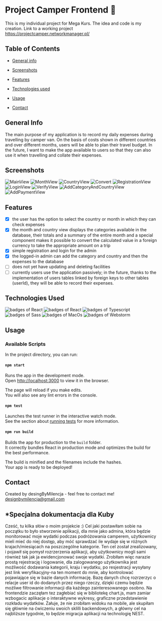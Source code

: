 # Project Camper Frontend 🚐

This is my individual project for Mega Kurs. The idea and code is my creation.
Link to a working project https://projectcamper.networkmanager.pl/
## Table of Contents
* [General info](#general-info)
* [Screenshots](#screenshots)

* [Features](#features)
* [Technologies used](#technologies-used)
* [Usage](#usage)
* [Contact](#contact)

## General Info

The main purpose of my application is to record my daily expenses during travelling by camper van. On the basis of costs shown in different countries and over different months, users will be able to plan their travel budget. In the future, I want to make the app available to users so that they can also use it when travelling and collate their expenses.

## Screenshots
![MainView](./imagesReadme/MainView.png)
![MonthView](./imagesReadme/MonthView.png)
![CountryView](./imagesReadme/CountryView.png)
![Convert](./imagesReadme/Converter.png)
![RegistrationView](./imagesReadme/RegistrationView.png)
![LoginView](./imagesReadme/LoginView.png)
![VerifyView](./imagesReadme/VerifyView.png)
![AddCategoryAndCountryView](./imagesReadme/AddCategoryAndCountryView.png)
![AddPaymentView](./imagesReadme/AddPaymentView.png)

## Features
- [x] the user has the option to select the country or month in which they can check expenses
- [x] the month and country view displays the categories available in the database, their totals and a summary of the entire month and a special component makes it possible to convert the calculated value in a foreign currency to take the appropriate amount on a trip
- [x] simple registration and login for the admin
- [x] the logged-in admin can add the category and country and then the expenses to the database
- [ ] does not yet have updating and deleting facilities
- [ ] currently users use the application passively; in the future, thanks to the implementation of users tables linked by foreign keys to other tables (userId), they will be able to record their expenses.

## Technologies Used
<img alt="badges of React" src="https://img.shields.io/badge/React-20232A?style=for-the-badge&logo=react&logoColor=61DAFB" /> <img alt="badges of React" src="https://img.shields.io/badge/React_Router-CA4245?style=for-the-badge&logo=react-router&logoColor=white" /> <img alt="badges of Typescript" src="https://img.shields.io/badge/TypeScript-007ACC?style=for-the-badge&logo=typescript&logoColor=white" /> <img alt="badges of Sass" src="https://img.shields.io/badge/Sass-CC6699?style=for-the-badge&logo=sass&logoColor=white" /> <img alt="badges of MacOs" src="https://img.shields.io/badge/mac%20os-000000?style=for-the-badge&logo=apple&logoColor=white" /> <img alt="badges of Webstorm" src="https://img.shields.io/badge/WebStorm-000000?style=for-the-badge&logo=WebStorm&logoColor=white" /> 

## Usage
### Available Scripts

In the project directory, you can run:

#### `npm start`

Runs the app in the development mode.\
Open [http://localhost:3000](http://localhost:3000) to view it in the browser.

The page will reload if you make edits.\
You will also see any lint errors in the console.

#### `npm test`

Launches the test runner in the interactive watch mode.\
See the section about [running tests](https://facebook.github.io/create-react-app/docs/running-tests) for more information.

#### `npm run build`

Builds the app for production to the `build` folder.\
It correctly bundles React in production mode and optimizes the build for the best performance.

The build is minified and the filenames include the hashes.\
Your app is ready to be deployed!

## Contact
Created by desingByMilencja - feel free to contact me!
designbymilencja@gmail.com

## *Specjalna dokumentacja dla Kuby
Cześć, tu kilka słów o moim projekcie :) Cel jaki postawiłam sobie na początku to było stworzenie aplikacji, dla mnie jako admina, która będzie monitorować moje wydatki podczas podróżowania camperem, użytkownicy mieli mieć do niej dostęp, aby móć sprawdzać ile wydaje się w różnych krajach/miesiącach na poszczególne kategorie. Ten cel został zrealizowany, i pojawił się pomysł rozrzerzenia aplikacji, aby użytkownicy mogli sami również tak jak ja ewidencjonować swoje wydatki. Zrobiłam więc narazie prostą rejestrację i logowanie, dla zalogowanego użytkownika jest możliwość dodawania kategorii, kraju i wydatku, po resjestracji wysyłany jest link weryfikacyjny-na ten moment do mnie, aby kontrolować pojawiające się w bazie danych informację. Bazę danych chcę rozrzerzyc o relacje user id do dodanych przez niego rzeczy, dzięki czemu będzie możliwe filtrowanie informacji dla każdego zainteresowanego osobno. Na frontendzie zaczęłam tez zagłebiać się w bibliotekę chart.js, mam zamiar wzbogacic aplikacje o interaktywne wykresy, graficzne przedstawienie rozkładu wydatków. Żałuje, że nie zrobiłam widoku na mobile, ale skupiłam się głównie na ćwiczeniu swoich sklilli backendowych, a główny cel na najbliższe tygodnie, to będzie migracja aplikacji na technologię NEST.  
